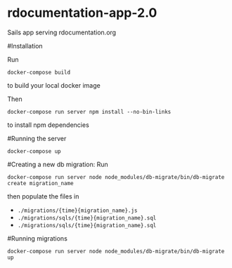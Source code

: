 # rdocumentation-app-2.0

Sails app serving rdocumentation.org

#Installation

Run
```
docker-compose build
```
to build your local docker image


Then
```
docker-compose run server npm install --no-bin-links
```
to install npm dependencies

#Running the server

```
docker-compose up
```

#Creating a new db migration:
Run
```
docker-compose run server node node_modules/db-migrate/bin/db-migrate create migration_name
```
then populate the files in
  - `./migrations/{time}{migration_name}.js`
  - `./migrations/sqls/{time}{migration_name}.sql`
  - `./migrations/sqls/{time}{migration_name}.sql`


#Running migrations

```
docker-compose run server node node_modules/db-migrate/bin/db-migrate up
```
